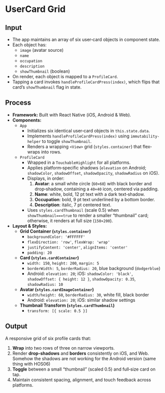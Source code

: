 # UserCard Grid

## Input
- The app maintains an array of six user‐card objects in component state.  
- Each object has:
  - `image` (avatar source)  
  - `name`  
  - `occupation`  
  - `description`  
  - `showThumbnail` (boolean)  
- On render, each object is mapped to a `ProfileCard`.  
- Tapping a card invokes `handleProfileCardPress(index)`, which flips that card’s `showThumbnail` flag in state.

## Process
- **Framework:** Built with React Native (iOS, Android & Web).  
- **Components:**  
  - `App`  
    - Initializes six identical user‐card objects in `this.state.data`.  
    - Implements `handleProfileCardPress(index)` using `immutability-helper` to toggle `showThumbnail`.  
    - Renders a wrapping `<View>` grid (`styles.container`) that flex‐wraps into rows.  
  - `ProfileCard`  
    - Wrapped in a `TouchableHighlight` for all platforms.  
    - Applies platform‐specific shadows (`elevation` on Android; `shadowColor`, `shadowOffset`, `shadowOpacity`, `shadowRadius` on iOS).  
    - Displays, in order:  
      1. **Avatar**: a small white circle (`60×60`) with black border and drop‐shadow, containing a `40×40` icon, centered via padding.  
      2. **Name**: white, bold, 12 pt text with a dark text‐shadow.  
      3. **Occupation**: bold, 9 pt text underlined by a bottom border.  
      4. **Description**: italic, 7 pt centered text.  
    - Uses `styles.cardThumbnail` (scale 0.5) when `showThumbnail===true` to render a smaller “thumbnail” card; otherwise, it renders at full size (`150×200`).  
- **Layout & Styles:**  
  - **Grid Container (`styles.container`)**  
    - `backgroundColor: '#FFFFFF'`  
    - `flexDirection: 'row'`, `flexWrap: 'wrap'`  
    - `justifyContent: 'center'`, `alignItems: 'center'`  
    - `padding: 20`  
  - **Card (`styles.cardContainer`)**  
    - `width: 150`, `height: 200`, `margin: 5`  
    - `borderWidth: 5`, `borderRadius: 20`, blue background (`dodgerblue`)  
    - Android: `elevation: 20`; iOS: `shadowColor: 'black'`, `shadowOffset: { height: 12 }`, `shadowOpacity: 0.35`, `shadowRadius: 10`  
  - **Avatar (`styles.cardImageContainer`)**  
    - `width/height: 60`, `borderRadius: 30`, white fill, black border  
    - Android: `elevation: 20`; iOS: similar shadow settings  
  - **Thumbnail Transform (`styles.cardThumbnail`)**  
    - `transform: [{ scale: 0.5 }]`  

## Output
A responsive grid of six profile cards that:
1. **Wrap** into two rows of three on narrow viewports.  
2. Render **drop‐shadows** and **borders** consistently on iOS, and Web. Somehow the shadows are not working for the Android version (same thing with HOS06)
3. **Toggle** between a small “thumbnail” (scaled 0.5) and full‐size card on tap.  
4. Maintain consistent spacing, alignment, and touch feedback across platforms.  